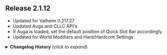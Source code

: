 ## Release 2.1.12
* Updated for Valheim 0.217.27
* Updated Auga and CLLC API's
* If Auga is loaded, set the default position of Quick Slot Bar accordingly
* Updated for World Modifiers and Hard/Hardcore Settings

<details>
<summary><b>Changelog History</b> (<i>click to expand</i>)</summary>

## Release 2.1.11
* Adjusting InventoryGrid Initialization to prevent Awake from happening before variables are set.
  * This has fixed a compatibility issue that was found with Jewelcrafting allowing EAQS to now be used with Smoothbrain's Jewelcrafting
## Release 2.1.10
* Fixing Hotkey Bar Binding Texts
## Release 2.1.8 & 2.1.9
* Hildir's Request Updates 0.217.24
* Updated version from 2.1.7 to 2.1.9 because I forgot to change it.
## Release 2.1.7
* Hildir's Request Updates 0.217.14
## Release 2.1.6
* Updates needed for Valheim 0.216.7
## Release 2.1.5
* Fixing Keybinds to defaults if config is messed up and showing None.
  * This was caused by a change in how keybinds are stored.
* Tooltips when using Controllers are now visible and not hiding behind the Equipment Slots
## Release 2.1.4
* DLL packaged with 2.1.3 was incorrectly built as 2.1.2 and might not have had all the changes in it.
* Bumping version by 1 and reuploading correct version.
## Release 2.1.3
  * Improved Controller Support Between Hotbars/Inventories
    * Known Bug: The weight calculation is still not working when using controller to transfer items.
  * Updated Keybindings to Support Controllers
  * Rebuilt QuickSlotHotkeyBar from the Ground Up
    * No longer a Prefix that blocks UpdateIcons
    * Allows other mods to affect item icons in the Hotkeybar (like EpicLoot)
    * Potential for Performance Improvement
## Release 2.1.2
  * Updated for Valheim 0.214.2 Patch
## Release 2.1.1
  * Fixed compatibility issues with JewelCrafting and MultiUserChest
## Release 2.1.0
  * Updated for Mistlands!
  * Now uses player.m_customData instead of knownTexts
  * On death, drops equipment in second gravestone
  * Fixed bug where you couldn't move items out of your quickslots
  * Added new config features: DontDropEquipmentOnDeath, DontDropQuickslotsOnDeath, InstantlyReequipArmorOnPickup, InstantlyReequipQuickslotsOnPickup

* 1.0.3
    * Integrated fix for larger containers (this mod was not allowing the same row to be used in containers as it uses in the Inventory)
* 1.0.4
    * Fixed issue where gamepad could not use quick slots
* 1.0.5
    * Fixed issue where the previous fix broke the #8 hotkey...
* 2.0.0 Stability Update
    * Items are saved even if accidentally uninstalling or having an error
    * UIs work better with controller
    * Never drop or lose items on death
* 2.0.1
    * Hotfix for not being able to craft when fully equipped
* 2.0.2
    * Fixed an issue where some equipment was lost on death
    * Re-added the toggles to disable and enable features
* 2.0.3
    * Fixed a bug where players could teleport with items they normally can't
* 2.0.4
    * Fixed gamepad navigation for the crafting recipe list
    * Fixed bug preventing new characters from being created
* 2.0.5
    * Put in a potential fix for "losing items" on tombstone pickup (they're in your inventory, just outside the grid. This version should fix that.)
* 2.0.6
    * Fix for double upgrade when using EpicLoot with EAQS
    * Fix for items lost in tombstone by [jsza](https://github.com/jsza).
* 2.0.7
    * (This entire update provided by [jsza](https://github.com/jsza))
    * Fix a variety of equipment bugs
    * Fix a variety of pickup/stacking bugs
* 2.0.8
    * Had to update the number to re-upload to ThunderStore
* 2.0.9
    * Quick slots position is now configurable
* 2.0.10
    * Fixed an encumberance bug
* 2.0.11
    * Added support for Project Auga
* 2.0.12
    * Better Valheim+ and Auga positioning for the inventory
* 2.0.14
    * Updated for H&H
* 2.0.15
    * Yet Another Attempt at fixing the lost-equipment-on-death bug

</details>